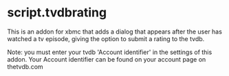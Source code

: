 script.tvdbrating
=================

This is an addon for xbmc that adds a dialog that appears after the user has watched a tv episode, giving the option to submit a rating to the tvdb.

Note: you must enter your tvdb 'Account identifier' in the settings of this addon. Your Account identifier can be found on your account page on thetvdb.com
